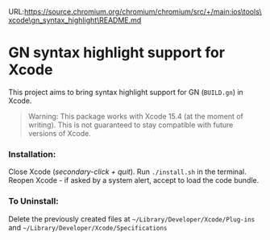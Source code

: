 URL:https://source.chromium.org/chromium/chromium/src/+/main:ios\tools\xcode\gn_syntax_highlight\README.md
# GN syntax highlight support for Xcode

This project aims to bring syntax highlight support for GN (`BUILD.gn`) in
Xcode.

> Warning: This package works with Xcode 15.4 (at the moment of writing).
This is not guaranteed to stay compatible with future versions of Xcode.


### Installation:

Close Xcode (_secondary-click + quit_). Run `./install.sh` in the terminal.
Reopen Xcode - if asked by a system alert, accept to load the code bundle.

### To Uninstall:
Delete the previously created files at `~/Library/Developer/Xcode/Plug-ins` and
`~/Library/Developer/Xcode/Specifications`